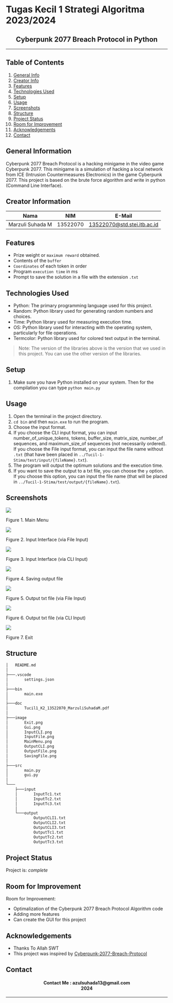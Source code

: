 # Tugas Kecil 1 Strategi Algoritma 2023/2024
<h2 align="center">
  Cyberpunk 2077 Breach Protocol in Python<br/>
</h2>
<hr>

## Table of Contents
1. [General Info](#general-information)
2. [Creator Info](#creator-information)
3. [Features](#features)
4. [Technologies Used](#technologies-used)
5. [Setup](#setup)
6. [Usage](#usage)
7. [Screenshots](#screenshots)
7. [Structure](#structure)
8. [Project Status](#project-status)
9. [Room for Improvement](#room-for-improvement)
10. [Acknowledgements](#acknowledgements)
11. [Contact](#contact)

<a name="general-information"></a>

## General Information
Cyberpunk 2077 Breach Protocol is a hacking minigame in the video game Cyberpunk 2077. This minigame is a simulation of hacking a local network from ICE (Intrusion Countermeasures Electronics) in the game Cyberpunk 2077. This project is based on the brute force algorithm and write in python (Command Line Interface).

<a name="creator-information"></a>

## Creator Information

| Nama                        | NIM      | E-Mail                      |
| --------------------------- | -------- | --------------------------- |
| Marzuli Suhada M            | 13522070 | 13522070@std.stei.itb.ac.id |

<a name="features"></a>

## Features
- Prize weight or `maximum reward` obtained.
- Contents of the `buffer`
- `Coordinates` of each token in order
- Program `execution time` in ms
- Prompt to save the solution in a file with the extension `.txt`

<a name="technologies-used"></a>

## Technologies Used
- Python: The primary programming language used for this project.
- Random: Python library used for generating random numbers and choices.
- Time: Python library used for measuring execution time.
- OS: Python library used for interacting with the operating system, particularly for file operations.
- Termcolor: Python library used for colored text output in the terminal.

> Note: The version of the libraries above is the version that we used in this project. You can use the other version of the libraries.

<a name="setup"></a>

## Setup
1. Make sure you have Python installed on your system. Then for the compilation you can type `python main.py`

<a name="usage"></a>

## Usage
1. Open the terminal in the project directory.
2. `cd bin` and then `main.exe` to run the program.
3. Choose the input format.
4. If you choose the CLI input format, you can input number_of_unique_tokens, tokens, buffer_size, matrix_size, number_of sequences, and maximum_size_of sequences (not necessarily ordered). If you choose the File input format, you can input the file name without `.txt` (that have been placed in `../Tucil-1-Stima/test/input/{fileName}.txt`). 
5. The program will output the optimum solutions and the execution time.
6. If you want to save the output to a txt file, you can choose the `y` option. If you choose this option, you can input the file name (that will be placed in `../Tucil-1-Stima/test/output/{fileName}.txt`).

<a name="screenshots"></a>

## Screenshots
<p>
  <img src="image/MainMenu.png">
  <p>Figure 1. Main Menu</p>
  <nl>
  <img src="image/InputFile.png">
  <p>Figure 2. Input Interface (via File Input)</p>
  <nl>
  <img src="image/InputCLI.png">
  <p>Figure 3. Input Interface (via CLI Input)</p>
  <nl>
  <img src="image/SavingFile.png">
  <p>Figure 4. Saving output file</p>
  <nl>
  <img src="image/OutputFile.png">
  <p>Figure 5. Output txt file (via File Input)</p>
  <nl>
  <img src="image/OutputCLI.png">
  <p>Figure 6. Output txt file (via CLI Input)</p>
  <nl>
  <img src="image/Exit.png">
  <p>Figure 7. Exit </p>
  <nl>
</p>

<a name="structure"></a>

## Structure
```bash
│   README.md
│
├───.vscode
│       settings.json
│
├───bin
│       main.exe
│
├───doc
│       Tucil1_K2_13522070_MarzuliSuhadaM.pdf
│
├───image
│       Exit.png
│       Gui.png
│       InputCLI.png
│       InputFile.png
│       MainMenu.png
│       OutputCLI.png
│       OutputFile.png
│       SavingFile.png
│
├───src
│       main.py
│       gui.py
│
└───
    ├───input
    │       InputTc1.txt
    │       InputTc2.txt
    │       InputTc3.txt
    │
    └───output
            OutputCLI1.txt
            OutputCLI2.txt
            OutputCLI3.txt
            OutputTc1.txt
            OutputTc2.txt
            OutputTc3.txt
```

<a name="project-status">

## Project Status
Project is: _complete_

<a name="room-for-improvement">

## Room for Improvement
Room for Improvement:
- Optimalization of the Cyberpunk 2077 Breach Protocol Algorithm code
- Adding more features
- Can create the GUI for this project

<a name="acknowledgements">

## Acknowledgements
- Thanks To Allah SWT
- This project was inspired by [Cyberpunk-2077-Breach-Protocol](https://cyberpunk-hacker.com/)

<a name="contact"></a>

## Contact
<h4 align="center">
  Contact Me : azulsuhada13@gmail.com<br/>
  2024
</h4>
<hr>
 
